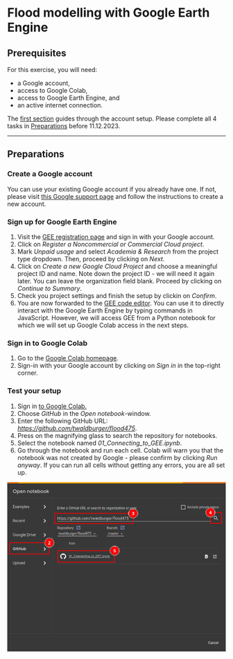 # Flood modelling with Google Earth Engine

## Prerequisites
For this exercise, you  will need:
- a Google account,
- access to Google Colab,
- access to Google Earth Engine, and
- an active internet connection.

The [first section](#Preparations) guides through the account setup. Please complete all 4 tasks in [Preparations](#Preparations) before 11.12.2023.

---

## Preparations 

### Create a Google account
You can use your existing Google account if you already have one. If not, please visit [this Google support page](https://support.google.com/accounts/answer/27441?hl=en) and follow the instructions to create a new  account.

### Sign up for Google Earth Engine
1. Visit the [GEE registration page](https://code.earthengine.google.com/register) and sign in with your Google account.
2. Click on _Register a Noncommercial or Commercial Cloud project_.
3. Mark _Unpaid usage_ and select _Academia & Research_ from the project type dropdown. Then, proceed by clicking on _Next_.
4. Click on _Create a new Google Cloud Project_ and choose a meaningful project ID and name. Note down the project ID - we will need it again later. You can leave the organization field blank. Proceed by clicking on _Continue to Summary_.
5. Check you project settings and finish the setup by clickin on _Confirm_.
6. You are now forwarded to the [GEE code editor](https://code.earthengine.google.com/). You can use it to directly interact with the Google Earth Engine by typing commands in JavaScript. However, we will access GEE from a Python notebook for which we will set up Google Colab access in the next steps.

### Sign in to Google Colab
1. Go to the [Google Colab homepage](https://colab.research.google.com/).
2. Sign-in with your Google account by clicking on _Sign in_ in the top-right corner.

### Test your setup
1. Sign in [to Google Colab.](https://colab.research.google.com/)
2. Choose _GitHub_ in the _Open notebook_-window.
3. Enter the following GitHub URL: _https://github.com/twaldburger/flood475_.
4. Press on the magnifying glass to search the repository for notebooks.
5. Select the notebook named _01_Connecting_to_GEE.ipynb_.
6. Go through the notebook and run each cell. Colab will warn you that the notebook was not created by Google - please confirm by clicking _Run anyway_. If you can run all cells without getting any errors, you are all set up. 

![How to open a notebook from GitHub in Google Colab](img/colab_open_from_github.png)
